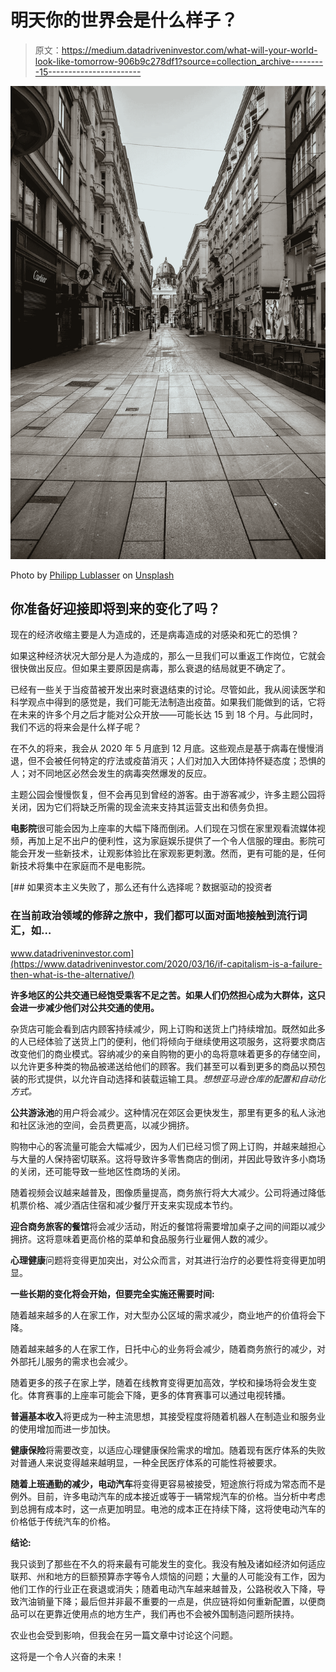 # 明天你的世界会是什么样子？

> 原文：<https://medium.datadriveninvestor.com/what-will-your-world-look-like-tomorrow-906b9c278df1?source=collection_archive---------15----------------------->

![](img/a2bbb087c2ac8ff532aeea22b1051bbc.png)

Photo by [Philipp Lublasser](https://unsplash.com/@philu?utm_source=unsplash&utm_medium=referral&utm_content=creditCopyText) on [Unsplash](https://unsplash.com/s/photos/empty-streets?utm_source=unsplash&utm_medium=referral&utm_content=creditCopyText)

## 你准备好迎接即将到来的变化了吗？

现在的经济收缩主要是人为造成的，还是病毒造成的对感染和死亡的恐惧？

如果这种经济状况大部分是人为造成的，那么一旦我们可以重返工作岗位，它就会很快做出反应。但如果主要原因是病毒，那么衰退的结局就更不确定了。

已经有一些关于当疫苗被开发出来时衰退结束的讨论。尽管如此，我从阅读医学和科学观点中得到的感觉是，我们可能无法制造出疫苗。如果我们能做到的话，它将在未来的许多个月之后才能对公众开放——可能长达 15 到 18 个月。与此同时，我们不远的将来会是什么样子呢？

在不久的将来，我会从 2020 年 5 月底到 12 月底。这些观点是基于病毒在慢慢消退，但不会被任何特定的疗法或疫苗消灭；人们对加入大团体持怀疑态度；恐惧的人；对不同地区必然会发生的病毒突然爆发的反应。

主题公园会慢慢恢复，但不会再见到曾经的游客。由于游客减少，许多主题公园将关闭，因为它们将缺乏所需的现金流来支持其运营支出和债务负担。

**电影院**很可能会因为上座率的大幅下降而倒闭。人们现在习惯在家里观看流媒体视频，再加上足不出户的便利性，这为家庭娱乐提供了一个令人信服的理由。影院可能会开发一些新技术，让观影体验比在家观影更刺激。然而，更有可能的是，任何新技术将集中在家庭而不是电影院。

[](https://www.datadriveninvestor.com/2020/03/16/if-capitalism-is-a-failure-then-what-is-the-alternative/) [## 如果资本主义失败了，那么还有什么选择呢？数据驱动的投资者

### 在当前政治领域的修辞之旅中，我们都可以面对面地接触到流行词汇，如…

www.datadriveninvestor.com](https://www.datadriveninvestor.com/2020/03/16/if-capitalism-is-a-failure-then-what-is-the-alternative/) 

**许多地区的公共交通已经饱受乘客不足之苦。如果人们仍然担心成为大群体，这只会进一步减少他们对公共交通的使用。**

杂货店可能会看到店内顾客持续减少，网上订购和送货上门持续增加。既然如此多的人已经体验了送货上门的便利，他们将倾向于继续使用这项服务，这将要求商店改变他们的商业模式。容纳减少的亲自购物的更小的岛将意味着更多的存储空间，以允许更多种类的物品被递送给他们的顾客。我们甚至可以看到更多的商品以预包装的形式提供，以允许自动选择和装载运输工具。*想想亚马逊仓库的配置和自动化方式。*

**公共游泳池**的用户将会减少。这种情况在郊区会更快发生，那里有更多的私人泳池和社区泳池的空间，会员费更高，以减少拥挤。

购物中心的客流量可能会大幅减少，因为人们已经习惯了网上订购，并越来越担心与大量的人保持密切联系。这将导致许多零售商店的倒闭，并因此导致许多小商场的关闭，还可能导致一些地区性商场的关闭。

随着视频会议越来越普及，图像质量提高，商务旅行将大大减少。公司将通过降低机票价格、减少酒店住宿和减少餐厅开支来实现成本节约。

**迎合商务旅客的餐馆**将会减少活动，附近的餐馆将需要增加桌子之间的间距以减少拥挤。这将意味着更高价格的菜单和食品服务行业雇佣人数的减少。

**心理健康**问题将变得更加突出，对公众而言，对其进行治疗的必要性将变得更加明显。

**一些长期的变化将会开始，但要完全实施还需要时间:**

随着越来越多的人在家工作，对大型办公区域的需求减少，商业地产的价值将会下降。

随着越来越多的人在家工作，日托中心的业务将会减少，随着商务旅行的减少，对外部托儿服务的需求也会减少。

随着更多的孩子在家上学，随着在线教育变得更加高效，学校和操场将会发生变化。体育赛事的上座率可能会下降，更多的体育赛事可以通过电视转播。

**普遍基本收入**将更成为一种主流思想，其接受程度将随着机器人在制造业和服务业的使用增加而进一步加快。

**健康保险**将需要改变，以适应心理健康保险需求的增加。随着现有医疗体系的失败对普通人来说变得越来越明显，一种全民医疗体系的可能性将被要求。

**随着上班通勤的减少，电动汽车**将变得更容易被接受，短途旅行将成为常态而不是例外。目前，许多电动汽车的成本接近或等于一辆常规汽车的价格。当分析中考虑到总拥有成本时，这一点更加明显。电池的成本正在持续下降，这将使电动汽车的价格低于传统汽车的价格。

**结论:**

我只谈到了那些在不久的将来最有可能发生的变化。我没有触及诸如经济如何适应联邦、州和地方的巨额预算赤字等令人烦恼的问题；大量的人可能没有工作，因为他们工作的行业正在衰退或消失；随着电动汽车越来越普及，公路税收入下降，导致汽油销量下降；最后但并非最不重要的一点是，供应链将如何重新配置，以便商品可以在更靠近使用点的地方生产，我们再也不会被外国制造问题所挟持。

农业也会受到影响，但我会在另一篇文章中讨论这个问题。

这将是一个令人兴奋的未来！